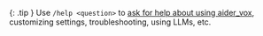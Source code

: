 {: .tip }
Use `/help <question>` to 
[ask for help about using aider_vox](/docs/troubleshooting/support.html),
customizing settings, troubleshooting, using LLMs, etc.

